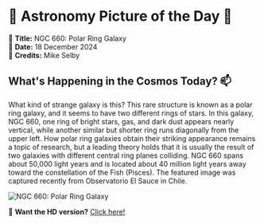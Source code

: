 # 🌌 **Astronomy Picture of the Day** 🌌

🔭 **Title:** NGC 660: Polar Ring Galaxy  
📅 **Date:** 18 December 2024  
📸 **Credits:** 
Mike Selby
  

## **What's Happening in the Cosmos Today?** 📫

What kind of strange galaxy is this? This rare structure is known as a polar ring galaxy, and it seems to have two different rings of stars.  In this galaxy, NGC 660, one ring of bright stars, gas, and dark dust appears nearly vertical, while another similar but shorter ring runs diagonally from the upper left.  How polar ring galaxies obtain their striking appearance remains a topic of research, but a leading theory holds that it is usually the result of two galaxies with different central ring planes colliding.  NGC 660 spans about 50,000 light years and is located about 40 million light years away toward the constellation of the Fish (Pisces).  The featured image was captured recently from Observatorio El Sauce in Chile.


![NGC 660: Polar Ring Galaxy](https://apod.nasa.gov/apod/image/2412/NGC660_Selby_960.jpg)

🌠 **Want the HD version?** [Click here!](https://apod.nasa.gov/apod/image/2412/NGC660_Selby_1720.jpg)
